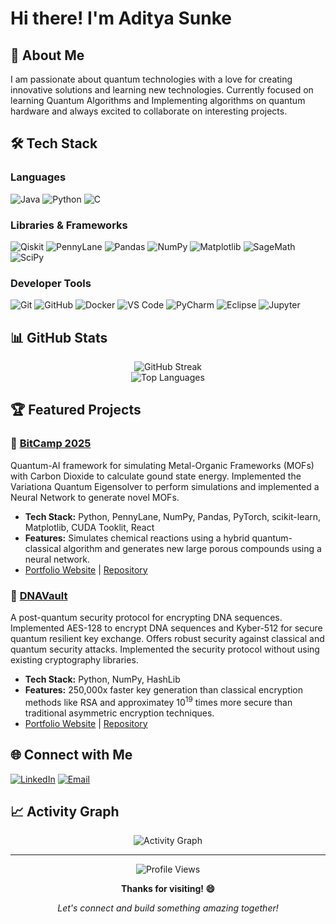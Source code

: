 # Hi there! I'm Aditya Sunke

## 🚀 About Me
I am passionate about quantum technologies with a love for creating innovative solutions and learning new technologies. Currently focused on learning Quantum Algorithms and Implementing algorithms on quantum hardware and always excited to collaborate on interesting projects.

## 🛠️ Tech Stack

### Languages
![Java](https://img.shields.io/badge/-Java-007396?style=flat-square&logo=java&logoColor=white)
![Python](https://img.shields.io/badge/-Python-3776AB?style=flat-square&logo=python&logoColor=white)
![C](https://img.shields.io/badge/-C-A8B9CC?style=flat-square&logo=c&logoColor=black)

### Libraries & Frameworks
![Qiskit](https://img.shields.io/badge/-Qiskit-6929C4?style=flat-square&logo=qiskit&logoColor=white)
![PennyLane](https://img.shields.io/badge/-PennyLane-FF6B35?style=flat-square&logo=data:image/svg+xml;base64,PHN2ZyB3aWR0aD0iMjQiIGhlaWdodD0iMjQiIHZpZXdCb3g9IjAgMCAyNCAyNCIgZmlsbD0ibm9uZSIgeG1sbnM9Imh0dHA6Ly93d3cudzMub3JnLzIwMDAvc3ZnIj4KPHBhdGggZD0iTTEyIDJMMTMuMDkgOC4yNkwyMSA5TDEzLjA5IDE1Ljc0TDEyIDIyTDEwLjkxIDE1Ljc0TDMgOUwxMC45MSA4LjI2TDEyIDJaIiBmaWxsPSJ3aGl0ZSIvPgo8L3N2Zz4K&logoColor=white)
![Pandas](https://img.shields.io/badge/-Pandas-150458?style=flat-square&logo=pandas&logoColor=white)
![NumPy](https://img.shields.io/badge/-NumPy-013243?style=flat-square&logo=numpy&logoColor=white)
![Matplotlib](https://img.shields.io/badge/-Matplotlib-11557C?style=flat-square&logo=data:image/svg+xml;base64,PHN2ZyB3aWR0aD0iMjQiIGhlaWdodD0iMjQiIHZpZXdCb3g9IjAgMCAyNCAyNCIgZmlsbD0ibm9uZSIgeG1sbnM9Imh0dHA6Ly93d3cudzMub3JnLzIwMDAvc3ZnIj4KPHBhdGggZD0iTTIgMkgyMlYyMkgyVjJaIiBmaWxsPSJ3aGl0ZSIvPgo8L3N2Zz4K&logoColor=white)
![SageMath](https://img.shields.io/badge/-SageMath-0066CC?style=flat-square&logo=data:image/svg+xml;base64,PHN2ZyB3aWR0aD0iMjQiIGhlaWdodD0iMjQiIHZpZXdCb3g9IjAgMCAyNCAyNCIgZmlsbD0ibm9uZSIgeG1sbnM9Imh0dHA6Ly93d3cudzMub3JnLzIwMDAvc3ZnIj4KPHBhdGggZD0iTTEyIDJMMTMuMDkgOC4yNkwyMSA5TDEzLjA5IDE1Ljc0TDEyIDIyTDEwLjkxIDE1Ljc0TDMgOUwxMC45MSA4LjI2TDEyIDJaIiBmaWxsPSJ3aGl0ZSIvPgo8L3N2Zz4K&logoColor=white)
![SciPy](https://img.shields.io/badge/-SciPy-8CAAE6?style=flat-square&logo=scipy&logoColor=white)

### Developer Tools
![Git](https://img.shields.io/badge/-Git-F05032?style=flat-square&logo=git&logoColor=white)
![GitHub](https://img.shields.io/badge/-GitHub-181717?style=flat-square&logo=github&logoColor=white)
![Docker](https://img.shields.io/badge/-Docker-2496ED?style=flat-square&logo=docker&logoColor=white)
![VS Code](https://img.shields.io/badge/-VS%20Code-007ACC?style=flat-square&logo=visual-studio-code&logoColor=white)
![PyCharm](https://img.shields.io/badge/-PyCharm-000000?style=flat-square&logo=pycharm&logoColor=white)
![Eclipse](https://img.shields.io/badge/-Eclipse-2C2255?style=flat-square&logo=eclipse&logoColor=white)
![Jupyter](https://img.shields.io/badge/-Jupyter-F37626?style=flat-square&logo=jupyter&logoColor=white)

## 📊 GitHub Stats


<div align="center">
  <img src="https://github-readme-streak-stats.herokuapp.com/?user=adityasunke&theme=radical&hide_border=true" alt="GitHub Streak" />
</div>

<div align="center">
  <img src="https://github-readme-stats.vercel.app/api/top-langs/?username=adityasunke&layout=compact&theme=radical&hide_border=true" alt="Top Languages" />
</div>

## 🏆 Featured Projects

### 🌟 [BitCamp 2025](https://github.com/Sankalp-dasari/bitcamp25)
Quantum-AI framework for simulating Metal-Organic Frameworks (MOFs) with Carbon Dioxide to calculate gound state energy. Implemented the Variationa Quantum Eigensolver to perform simulations and implemented a Neural Network to generate novel MOFs.
- **Tech Stack:** Python, PennyLane, NumPy, Pandas, PyTorch, scikit-learn, Matplotlib, CUDA Tooklit, React
- **Features:** Simulates chemical reactions using a hybrid quantum-classical algorithm and generates new large porous compounds using a neural network.
- [Portfolio Website](https://bitcamp25.vercel.app/) | [Repository](https://github.com/Sankalp-dasari/bitcamp25)

### 🌟 [DNAVault](https://github.com/Sankalp-dasari/DNAVault)
A post-quantum security protocol for encrypting DNA sequences. Implemented AES-128 to encrypt DNA sequences and Kyber-512 for secure quantum resilient key exchange. Offers robust security against classical and quantum security attacks. Implemented the security protocol without using existing cryptography libraries.
- **Tech Stack:** Python, NumPy, HashLib
- **Features:** 250,000x faster key generation than classical encryption methods like RSA and approximatey 10<sup>19</sup> times more secure than traditional asymmetric encryption techniques.
- [Portfolio Website](https://dna-vault.vercel.app/) | [Repository](https://github.com/Sankalp-dasari/DNAVault)

## 🌐 Connect with Me

[![LinkedIn](https://img.shields.io/badge/-LinkedIn-0077B5?style=flat-square&logo=linkedin&logoColor=white)](https://linkedin.com/in/aditya-sunke)
[![Email](https://img.shields.io/badge/-Email-D14836?style=flat-square&logo=gmail&logoColor=white)](mailto:your.email@example.com)

## 📈 Activity Graph

<div align="center">
  <img src="https://github-readme-activity-graph.vercel.app/graph?username=adityasunke&theme=react-dark&hide_border=true" alt="Activity Graph" />
</div>

---

<div align="center">
  <img src="https://komarev.com/ghpvc/?username=adityasunke&color=blueviolet&style=flat-square&label=Profile+Views" alt="Profile Views" />
</div>

<div align="center">
  
**Thanks for visiting! 😄**
  
*Let's connect and build something amazing together!*

</div>

